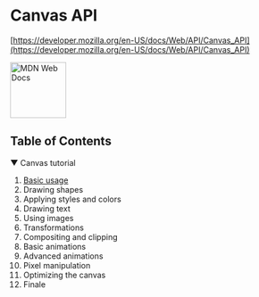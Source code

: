 # Canvas API

[https://developer.mozilla.org/en-US/docs/Web/API/Canvas_API](https://developer.mozilla.org/en-US/docs/Web/API/Canvas_API)

<img src="https://upload.wikimedia.org/wikipedia/commons/1/16/MDN_Web_Docs_full_logo.svg" alt="MDN Web Docs" style="height:100px"/>

## Table of Contents

▼ Canvas tutorial

1. [Basic usage](1.%20Basic%20usage.md)
2. Drawing shapes
3. Applying styles and colors
4. Drawing text
5. Using images
6. Transformations
7. Compositing and clipping
8. Basic animations
9. Advanced animations
10. Pixel manipulation
11. Optimizing the canvas
12. Finale
